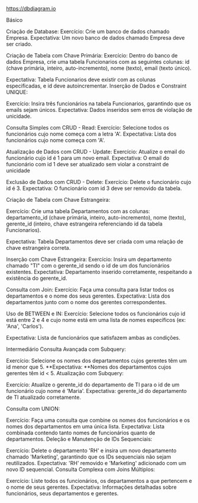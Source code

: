https://dbdiagram.io

Básico

Criação de Database:
Exercício: Crie um banco de dados chamado Empresa.
Expectativa: Um novo banco de dados chamado Empresa deve ser criado.

Criação de Tabela com Chave Primária:
Exercício: Dentro do banco de dados Empresa, crie uma tabela Funcionarios com as seguintes colunas: id (chave primária, inteiro, auto-incremento), nome (texto), email (texto único).

Expectativa: Tabela Funcionarios deve existir com as colunas especificadas, e id deve autoincrementar. Inserção de Dados e Constraint UNIQUE:

Exercício: Insira três funcionários na tabela Funcionarios, garantindo que os emails sejam únicos.
Expectativa: Dados inseridos sem erros de violação de unicidade.

Consulta Simples com CRUD - Read: Exercício: Selecione todos os funcionários cujo nome começa com a letra 'A'.
Expectativa: Lista dos funcionários cujo nome começa com 'A'.

Atualização de Dados com CRUD - Update: Exercício: Atualize o email do funcionário cujo id é 1 para um novo email.
Expectativa: O email do funcionário com id 1 deve ser atualizado sem violar a constraint de unicidade

Exclusão de Dados com CRUD - Delete: Exercício: Delete o funcionário cujo id é 3. Expectativa: O funcionário com id 3 deve ser removido da tabela.

Criação de Tabela com Chave Estrangeira:

Exercício: Crie uma tabela Departamentos com as colunas: departamento_id (chave primária, inteiro, auto-incremento), nome (texto), gerente_id (inteiro, chave estrangeira referenciando id da tabela Funcionarios).

Expectativa: Tabela Departamentos deve ser criada com uma relação de chave estrangeira correta.

Inserção com Chave Estrangeira: Exercício: Insira um departamento chamado "TI" com o gerente_id sendo o id de um dos funcionários existentes.
Expectativa: Departamento inserido corretamente, respeitando a existência do gerente_id.

Consulta com Join: Exercício: Faça uma consulta para listar todos os departamentos e o nome dos seus gerentes. Expectativa: Lista dos departamentos junto com o nome dos gerentes correspondentes.

Uso de BETWEEN e IN: Exercício: Selecione todos os funcionários cujo id está entre 2 e 4 e cujo nome está em uma lista de nomes específicos (ex: 'Ana', 'Carlos').

Expectativa: Lista de funcionários que satisfazem ambas as condições.

Intermediário
Consulta Avançada com Subquery:

Exercício: Selecione os nomes dos departamentos cujos gerentes têm um id menor que 5. **Expectativa: **Nomes dos departamentos cujos gerentes têm id < 5. Atualização com Subquery:

Exercício: Atualize o gerente_id do departamento de TI para o id de um funcionário cujo nome é 'Maria'. Expectativa: gerente_id do departamento de TI atualizado corretamente.

Consulta com UNION:

Exercício: Faça uma consulta que combine os nomes dos funcionários e os nomes dos departamentos em uma única lista. Expectativa: Lista combinada contendo tanto nomes de funcionários quanto de departamentos.
Deleção e Manutenção de IDs Sequenciais:

Exercício: Delete o departamento 'RH' e insira um novo departamento chamado 'Marketing', garantindo que os IDs sequenciais não sejam reutilizados. Expectativa: 'RH' removido e 'Marketing' adicionado com um novo ID sequencial.
Consulta Complexa com Joins Múltiplos:

Exercício: Liste todos os funcionários, os departamentos a que pertencem e o nome de seus gerentes. Expectativa: Informações detalhadas sobre funcionários, seus departamentos e gerentes.